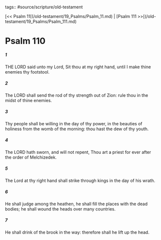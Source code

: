 tags:: #source/scripture/old-testament

[<< Psalm 11[(/old-testament/19_Psalms/Psalm_11.md) | [Psalm 111 >>[(/old-testament/19_Psalms/Psalm_111.md)

# Psalm 110

##### 1

THE LORD said unto my Lord, Sit thou at my right hand, until I make thine enemies thy footstool.

##### 2

The LORD shall send the rod of thy strength out of Zion: rule thou in the midst of thine enemies.

##### 3

Thy people shall be willing in the day of thy power, in the beauties of holiness from the womb of the morning: thou hast the dew of thy youth.

##### 4

The LORD hath sworn, and will not repent, Thou art a priest for ever after the order of Melchizedek.

##### 5

The Lord at thy right hand shall strike through kings in the day of his wrath.

##### 6

He shall judge among the heathen, he shall fill the places with the dead bodies; he shall wound the heads over many countries.

##### 7

He shall drink of the brook in the way: therefore shall he lift up the head.
